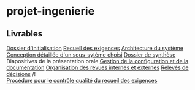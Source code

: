 projet-ingenierie
=================

Livrables
---------

[Dossier d'initialisation](https://github.com/Hexanome4113/projet-ingenierie/blob/master/dossier-init.md)
[Recueil des exigences](https://github.com/Hexanome4113/projet-ingenierie/blob/master/expr_besoins.md)
[Architecture du système](https://github.com/Hexanome4113/projet-ingenierie/blob/master/solution_archi.md)
[Conception détaillée d'un sous-sytème choisi](https://github.com/Hexanome4113/projet-ingenierie/blob/master/conception_detaillee.md)
[Dossier de synthèse](https://github.com/Hexanome4113/projet-ingenierie/blob/master/synthese.md)
Diapositives de la présentation orale
[Gestion de la configuration et de la documentation](https://github.com/Hexanome4113/projet-ingenierie/blob/master/qualite/gestion_config.md)
[Organisation des revues internes et externes](https://github.com/Hexanome4113/projet-ingenierie/blob/master/plan_revues.md)
[Relevés de décisions](https://github.com/Hexanome4113/projet-ingenierie/tree/master/cr_revues) /!\
[Procédure pour le contrôle qualité du recueil des exigences](https://github.com/Hexanome4113/projet-ingenierie/blob/master/qualite/qualite_recueil_exigences.md)


